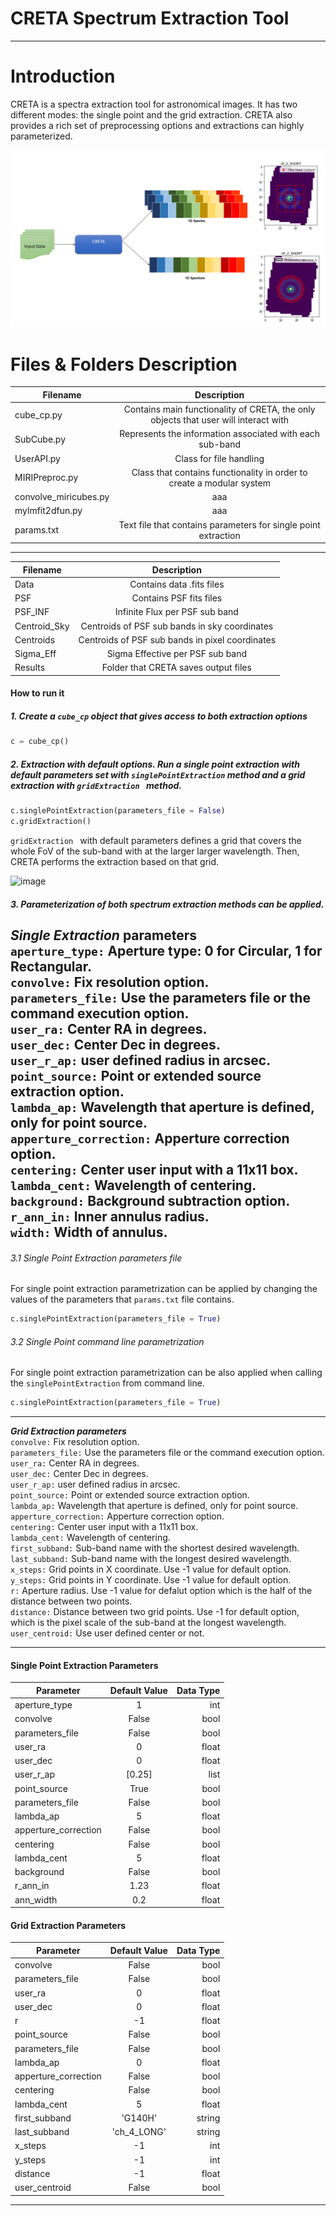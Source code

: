 # CRETA Spectrum Extraction Tool
---
# Introduction #
CRETA is a spectra extraction tool for astronomical images. It has two different modes: the single point and the grid extraction. CRETA also provides a rich set of preprocessing options and extractions can highly parameterized. 

 ![picture alt](https://github.com/roumpakis/CRETA/blob/main/Images/22.png?raw=true "CRETA")

# Files & Folders Description #
| Filename    |Description |
|--------------|:-----:|
| cube_cp.py   |  Contains main functionality of CRETA, the only objects that user will interact with|   
| SubCube.py       |  Represents the information associated with each sub-band |
| UserAPI.py   | Class for file handling |   
| MIRIPreproc.py       |Class that contains functionality in order to create a modular system  |
| convolve_miricubes.py      | aaa |
| mylmfit2dfun.py   | aaa |   
| params.txt     |Text file that contains parameters for single point extraction |
---

| Filename    |Description |
|--------------|:-----:|
| Data   |  Contains data .fits files  |   
| PSF    | Contains PSF fits files|
| PSF_INF   | Infinite Flux per PSF sub band  |   
| Centroid_Sky  |Centroids of PSF sub bands in sky coordinates 
| Centroids |  Centroids of PSF sub bands in pixel coordinates  |
| Sigma_Eff |Sigma Effective per PSF sub band |
| Results |  Folder that CRETA saves output files |




#### How to run it
##### 1. Create a ```cube_cp``` object that gives access to both extraction options
```python 
c = cube_cp()
```
##### 2. Extraction with default options. Run a single point extraction with default parameters set with ```singlePointExtraction``` method and a grid  extraction with ```gridExtraction ``` method.
```python 
c.singlePointExtraction(parameters_file = False)
c.gridExtraction()
```
```gridExtraction ``` with default parameters  defines a grid that covers the whole FoV of the sub-band with at  the larger larger wavelength. Then, CRETA performs the extraction based on that grid. 

![image](https://user-images.githubusercontent.com/60132957/177275175-442c3ca5-2a65-48ab-a4ca-38b121aceff2.png)


##### 3. Parameterization of both spectrum extraction methods can be applied.

***Single Extraction*** parameters <br/>
```aperture_type:```  Aperture type: 0 for Circular, 1 for Rectangular.<br/>
```convolve:``` Fix resolution option.<br/>
```parameters_file:``` Use the parameters file or the command execution option.<br/>
```user_ra:``` Center RA in degrees.<br/>
```user_dec:``` Center Dec in degrees.<br/>
```user_r_ap:``` user defined radius in arcsec.<br/>
```point_source:``` Point or extended source extraction option.<br/>
```lambda_ap:``` Wavelength that aperture is defined, only for point source.<br/>
```apperture_correction:``` Apperture correction option.<br/>
```centering:``` Center user input with a 11x11 box.<br/>
```lambda_cent:``` Wavelength of centering.<br/>
```background:``` Background subtraction option.<br/>
```r_ann_in:``` Inner annulus radius.<br/>
```width:``` Width of annulus.<br/>
---
###### 3.1 Single Point Extraction parameters file
For single point extraction parametrization can be applied by changing the values of the parameters that ```params.txt``` file contains. 
```python 
c.singlePointExtraction(parameters_file = True)
```
###### 3.2 Single Point command line parametrization
For single point extraction parametrization can be also applied when calling the ```singlePointExtraction``` from command line.  
```python 
c.singlePointExtraction(parameters_file = True)
```
---

***Grid Extraction parameters*** <br/>
```convolve:``` Fix resolution option.<br/>
```parameters_file:``` Use the parameters file or the command execution option.<br/>
```user_ra:``` Center RA in degrees.<br/>
```user_dec:``` Center Dec in degrees.<br/>
```user_r_ap:``` user defined radius in arcsec.<br/>
```point_source:``` Point or extended source extraction option.<br/>
```lambda_ap:``` Wavelength that aperture is defined, only for point source.<br/>
```apperture_correction:``` Apperture correction option.<br/>
```centering:``` Center user input with a 11x11 box.<br/>
```lambda_cent:``` Wavelength of centering.<br/>
```first_subband:``` Sub-band name with the shortest desired wavelength.<br/>
```last_subband:``` Sub-band name with the longest desired wavelength.<br/>
```x_steps:``` Grid points in X coordinate. Use -1 value for default option.<br/>
```y_steps:``` Grid points in Y coordinate. Use -1 value for default option. <br/>
```r:``` Aperture radius. Use -1 value for defalut option which is the half of the distance between two points.<br/>
```distance:``` Distance between two grid points. Use -1 for default option, which is the pixel scale of the sub-band at the longest wavelength. <br/>
```user_centroid:``` Use user defined center or not.<br/>


---
#### Single Point Extraction Parameters
| Parameter    | Default Value | Data Type |
|--------------|:-----:|-----------:|
| aperture_type   |  1 |        int |
| convolve        |  False |    bool|
| parameters_file |  False |    bool|
| user_ra         |  0 |        float|
| user_dec        |  0 |        float|
| user_r_ap      | [0.25]|       list|
| point_source   | True |       bool|
| parameters_file |  False |    bool|
| lambda_ap       |  5 |        float|
| apperture_correction        |  False |       bool|
| centering |  False |    bool|
| lambda_cent       |  5 |        float|
| background        |  False |       bool|
| r_ann_in         |  1.23 |        float|
| ann_width        |  0.2 |        float|


#### Grid Extraction Parameters
| Parameter    | Default Value | Data Type |
|--------------|:-----:|-----------:|
| convolve        |  False |    bool|
| parameters_file |  False |    bool|
| user_ra         |  0 |        float|
| user_dec        |  0 |        float|
| r     | -1|       float|
| point_source   | False |       bool|
| parameters_file |  False |    bool|
| lambda_ap       |  0 |        float|
| apperture_correction        |  False |       bool|
| centering |  False |    bool|
| lambda_cent       |  5 |        float|
| first_subband | 'G140H' | string |
| last_subband  | 'ch_4_LONG' | string |
| x_steps | -1 | int |
|y_steps|-1|int|
|distance|-1|float|
|user_centroid|False|bool|
---
